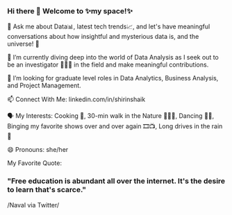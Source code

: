 ### Hi there 👋 Welcome to ✨my space!✨

💬 Ask me about Data📊, latest tech trends📈, and let's have meaningful conversations about how insightful and mysterious data is, and the universe! 👀

🌱 I’m currently diving deep into the world of Data Analysis as I seek out to be an investigator 🕵🏻‍♀️ in the field and make meaningful contributions.

🤔 I’m looking for graduate level roles in Data Analytics, Business Analysis, and Project Management.

📫 Connect With Me: linkedin.com/in/shirinshaik

🗣️ My Interests: Cooking 🍳, 30-min walk in the Nature 🚶🏻‍♀️, Dancing 💃🏻, Binging my favorite shows over and over again 🎞️📺, Long drives in the rain 🚗

😄 Pronouns: she/her

My Favorite Quote:
### "Free education is abundant all over the internet. It's the desire to learn that's scarce." 
/Naval via Twitter/
